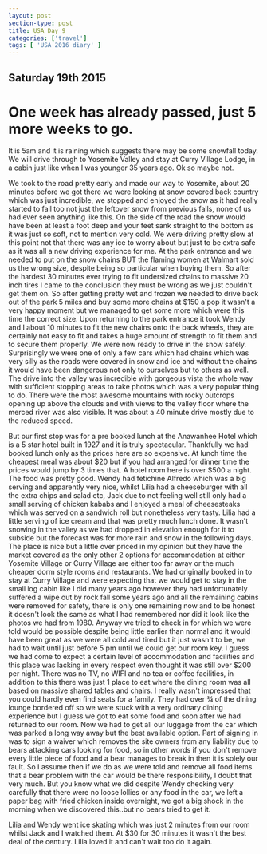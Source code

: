 ```yaml
---
layout: post
section-type: post
title: USA Day 9
categories: ['travel']
tags: [ 'USA 2016 diary' ]
---
```


## Saturday 19th 2015  
# One week has already passed, just 5 more weeks to go.  
It is 5am and it is raining which suggests there may be some snowfall today.
We will drive through to Yosemite Valley and stay at Curry Village Lodge, in a cabin just like when I was younger 35 years ago. Ok so maybe not.

We took to the road pretty early and made our way to Yosemite, about 20 minutes before we got there we were looking at snow covered back country which was just incredible, we stopped and enjoyed the snow as it had really started to fall too not just the leftover snow from previous falls, none of us had ever seen anything like this. On the side of the road the snow would have been at least a foot deep and your feet sank straight to the bottom as it was just so soft, not to mention very cold. We were driving pretty slow at this point not that there was any ice to worry about but just to be extra safe as it was all a new driving experience for me. At the park entrance and we needed to put on the snow chains BUT the flaming women at Walmart sold us the wrong size, despite being so particular when buying them. So after the hardest 30 minutes ever trying to fit undersized chains to massive 20 inch tires I came to the conclusion they must be wrong as we just couldn't get them on. So after getting pretty wet and frozen we needed to drive back out of the park 5 miles and buy some more chains at $150 a pop it wasn't a very happy moment but we managed to get some more which were this time the correct size.
Upon returning to the park entrance it took Wendy and I about 10 minutes to fit the new chains onto the back wheels, they are certainly not easy to fit and takes a huge amount of strength to fit them and to secure them properly. We were now ready to drive in the snow safely. Surprisingly we were one of only a few cars which had chains which was very silly as the roads were covered in snow and ice and without the chains it would have been dangerous not only to ourselves but to others as well. The drive into the valley was incredible with gorgeous vista the whole way with sufficient stopping areas to take photos which was a very popular thing to do. There were the most awesome mountains with rocky outcrops opening up above the clouds and with views to the valley floor where the merced river was also visible. It was about a 40 minute drive mostly due to the reduced speed.

But our first stop was for a pre booked lunch at the Anawanhee Hotel which is a 5 star hotel built in 1927 and it is truly spectacular. Thankfully we had booked lunch only as the prices here are so expensive. At lunch time the cheapest meal was about $20 but if you had arranged for dinner time the prices would jump by 3 times that. A hotel room here is over $500 a night. The food was pretty good. Wendy had fetichine Alfredo which was a big serving and apparently very nice, whilst Lilia had a cheeseburger with all the extra chips and salad etc, Jack due to not feeling well still only had a small serving of chicken kababs and I enjoyed a meal of cheesesteaks which was served on a sandwich roll but nonetheless very tasty. Lilia had a little serving of ice cream and that was pretty much lunch done. It wasn't snowing in the valley as we had dropped in elevation enough for it to subside but the forecast was for more rain and snow in the following days. The place is nice but a little over priced in my opinion but they have the market covered as the only other 2 options for accommodation at either Yosemite Village or Curry Village are either too far away or the much cheaper dorm style rooms and restaurants.
We had originally booked in to stay at Curry Village and were expecting that we would get to stay in the small log cabin like I did many years ago however they had unfortunately suffered a wipe out by rock fall some years ago and all the remaining cabins were removed for safety, there is only one remaining now and to be honest it doesn't look the same as what I had remembered nor did it look like the photos we had from 1980. Anyway we tried to check in for which we were told would be possible despite being little earlier than normal and it would have been great as we were all cold and tired but it just wasn't to be, we had to wait until just before 5 pm until we could get our room key. I guess we had come to expect a certain level of accommodation and facilities and this place was lacking in every respect even thought it was still over $200 per night. There was no TV, no WIFI and no tea or coffee facilities, in addition to this there was just 1 place to eat where the dining room was all based on massive shared tables and chairs. I really wasn't impressed that you could hardly even find seats for a family. They had over ¾ of the dining lounge bordered off so we were stuck with a very ordinary dining experience but I guess we got to eat some food and soon after we had returned to our room. Now we had to get all our luggage from the car which was parked a long way away but the best available option. Part of signing in was to sign a waiver which removes the site owners from any liability due to bears attacking cars looking for food, so in other words if you don't remove every little piece of food and a bear manages to break in then it is solely our fault.
So I assume then if we do as we were told and remove all food items that a bear problem with the car would be there responsibility, I doubt that very much. But you know what we did despite Wendy checking very carefully that there were no loose lollies or any food in the car, we left a paper bag with fried chicken inside overnight, we got a big shock in the morning when we discovered this..but no bears tried to get it.

Lilia and Wendy went ice skating which was just 2 minutes from our room whilst Jack and I watched them. At $30 for 30 minutes it wasn't the best deal of the century. Lilia loved it and can't wait too do it again.
